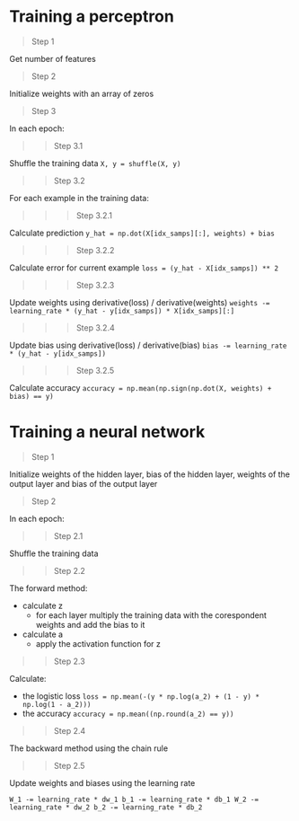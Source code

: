 # Training a perceptron

>Step 1

Get number of features

>Step 2

Initialize weights with an array of zeros

>Step 3

In each epoch:

>>Step 3.1

Shuffle the training data `X, y = shuffle(X, y)`

>>Step 3.2

For each example in the training data:

>>>Step 3.2.1

Calculate prediction `y_hat = np.dot(X[idx_samps][:], weights) + bias`

>>>Step 3.2.2

Calculate error for current example `loss = (y_hat - X[idx_samps]) ** 2`

>>>Step 3.2.3

Update weights using derivative(loss) / derivative(weights) `weights -= learning_rate * (y_hat - y[idx_samps]) * X[idx_samps][:]`

>>>Step 3.2.4

Update bias using derivative(loss) / derivative(bias) `bias -= learning_rate * (y_hat - y[idx_samps])`

>>>Step 3.2.5

Calculate accuracy `accuracy = np.mean(np.sign(np.dot(X, weights) + bias) == y)`

# Training a neural network

>Step 1

Initialize weights of the hidden layer, bias of the hidden layer, weights of the output layer and bias of the output layer

>Step 2

In each epoch:

>>Step 2.1

Shuffle the training data

>>Step 2.2

The forward method: 
  - calculate z 
    - for each layer multiply the training data with the corespondent weights and add the bias to it
  - calculate a 
    - apply the activation function for z
    
>>Step 2.3

Calculate: 
  - the logistic loss
   `loss = np.mean(-(y * np.log(a_2) + (1 - y) * np.log(1 - a_2)))`
  - the accuracy
   `accuracy = np.mean((np.round(a_2) == y))`

>>Step 2.4

The backward method using the chain rule

>>Step 2.5

Update weights and biases using the learning rate

`
W_1 -= learning_rate * dw_1
b_1 -= learning_rate * db_1
W_2 -= learning_rate * dw_2
b_2 -= learning_rate * db_2
`
  

